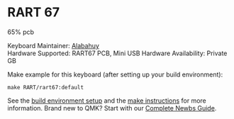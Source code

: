 # RART 67

65% pcb  

Keyboard Maintainer: [Alabahuy](https://github.com/alabahuy)  
Hardware Supported: RART67 PCB, Mini USB
Hardware Availability: Private GB

Make example for this keyboard (after setting up your build environment):

    make RART/rart67:default

See the [build environment setup](https://docs.qmk.fm/#/getting_started_build_tools) and the [make instructions](https://docs.qmk.fm/#/getting_started_make_guide) for more information. Brand new to QMK? Start with our [Complete Newbs Guide](https://docs.qmk.fm/#/newbs).
